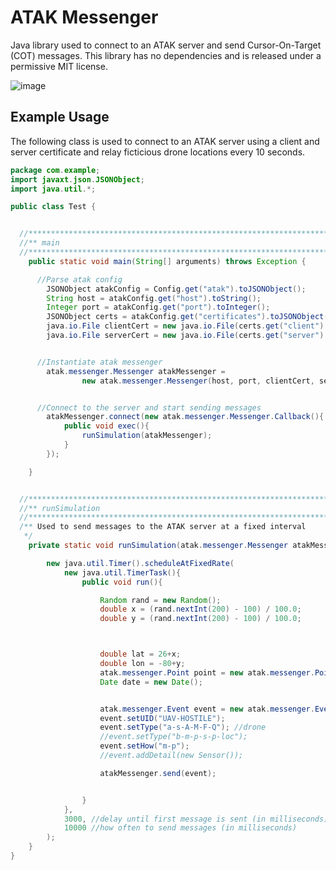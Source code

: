 # ATAK Messenger
Java library used to connect to an ATAK server and send Cursor-On-Target (COT) messages. This library has no dependencies
and is released under a permissive MIT license.

![image](https://user-images.githubusercontent.com/10224874/212929486-77d762d9-78ab-47bc-b62e-4dcfa368f065.png)


## Example Usage
The following class is used to connect to an ATAK server using a client and server certificate and relay ficticious drone 
locations every 10 seconds.

```java
package com.example;
import javaxt.json.JSONObject;
import java.util.*;

public class Test {


  //**************************************************************************
  //** main
  //**************************************************************************
    public static void main(String[] arguments) throws Exception {

      //Parse atak config
        JSONObject atakConfig = Config.get("atak").toJSONObject();
        String host = atakConfig.get("host").toString();
        Integer port = atakConfig.get("port").toInteger();
        JSONObject certs = atakConfig.get("certificates").toJSONObject();
        java.io.File clientCert = new java.io.File(certs.get("client").toString());
        java.io.File serverCert = new java.io.File(certs.get("server").toString());


      //Instantiate atak messenger
        atak.messenger.Messenger atakMessenger =
                new atak.messenger.Messenger(host, port, clientCert, serverCert);


      //Connect to the server and start sending messages
        atakMessenger.connect(new atak.messenger.Messenger.Callback(){
            public void exec(){
                runSimulation(atakMessenger);
            }
        });

    }


  //**************************************************************************
  //** runSimulation
  //**************************************************************************
  /** Used to send messages to the ATAK server at a fixed interval
   */
    private static void runSimulation(atak.messenger.Messenger atakMessenger) {

        new java.util.Timer().scheduleAtFixedRate(
            new java.util.TimerTask(){
                public void run(){

                    Random rand = new Random();
                    double x = (rand.nextInt(200) - 100) / 100.0;
                    double y = (rand.nextInt(200) - 100) / 100.0;



                    double lat = 26+x;
                    double lon = -80+y;
                    atak.messenger.Point point = new atak.messenger.Point(lat,lon);
                    Date date = new Date();


                    atak.messenger.Event event = new atak.messenger.Event(date, point);
                    event.setUID("UAV-HOSTILE");
                    event.setType("a-s-A-M-F-Q"); //drone
                    //event.setType("b-m-p-s-p-loc");
                    event.setHow("m-p");
                    //event.addDetail(new Sensor());

                    atakMessenger.send(event);


                }
            },
            3000, //delay until first message is sent (in milliseconds)
            10000 //how often to send messages (in milliseconds)
        );
    }
}
```
